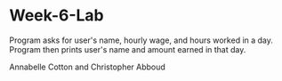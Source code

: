 # Week-6-Lab

Program asks for user's name, hourly wage, and hours worked in a day. Program then prints user's name and amount earned in that day.

Annabelle Cotton and Christopher Abboud

